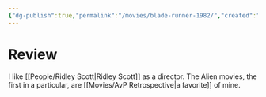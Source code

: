```yaml
---
{"dg-publish":true,"permalink":"/movies/blade-runner-1982/","created":"2023-12-01","updated":"2023-12-06"}
---
```



# Review

I like [[People/Ridley Scott\|Ridley Scott]] as a director. The Alien movies, the first in a particular, are [[Movies/AvP Retrospective\|a favorite]] of mine.
